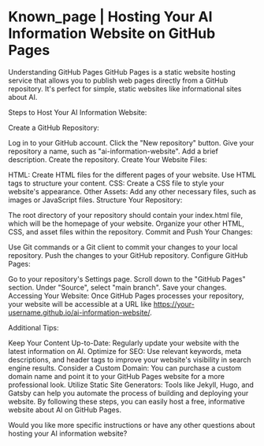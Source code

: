 # Known_page | Hosting Your AI Information Website on GitHub Pages

Understanding GitHub Pages
GitHub Pages is a static website hosting service that allows you to publish web pages directly from a GitHub repository. It's perfect for simple, static websites like informational sites about AI.

Steps to Host Your AI Information Website:

Create a GitHub Repository:

Log in to your GitHub account.
Click the "New repository" button.
Give your repository a name, such as "ai-information-website".
Add a brief description.
Create the repository.
Create Your Website Files:

HTML: Create HTML files for the different pages of your website. Use HTML tags to structure your content.
CSS: Create a CSS file to style your website's appearance.
Other Assets: Add any other necessary files, such as images or JavaScript files.
Structure Your Repository:

The root directory of your repository should contain your index.html file, which will be the homepage of your website.
Organize your other HTML, CSS, and asset files within the repository.
Commit and Push Your Changes:

Use Git commands or a Git client to commit your changes to your local repository.
Push the changes to your GitHub repository.
Configure GitHub Pages:

Go to your repository's Settings page.
Scroll down to the "GitHub Pages" section.
Under "Source", select "main branch".
Save your changes.
Accessing Your Website:
Once GitHub Pages processes your repository, your website will be accessible at a URL like https://your-username.github.io/ai-information-website/.

Additional Tips:

Keep Your Content Up-to-Date: Regularly update your website with the latest information on AI.
Optimize for SEO: Use relevant keywords, meta descriptions, and header tags to improve your website's visibility in search engine results.
Consider a Custom Domain: You can purchase a custom domain name and point it to your GitHub Pages website for a more professional look.
Utilize Static Site Generators: Tools like Jekyll, Hugo, and Gatsby can help you automate the process of building and deploying your website.
By following these steps, you can easily host a free, informative website about AI on GitHub Pages.

Would you like more specific instructions or have any other questions about hosting your AI information website? 
